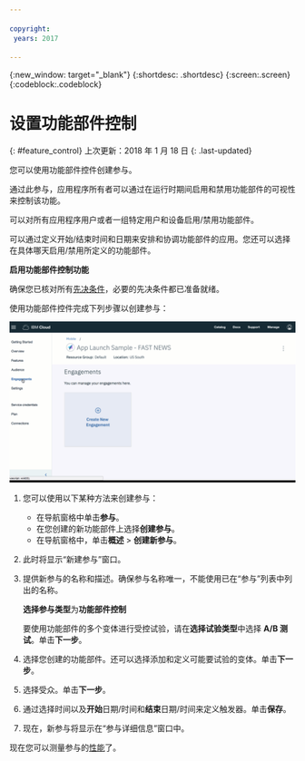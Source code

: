 ```yaml
---

copyright:
 years: 2017

---
```


{:new_window: target="_blank"}
{:shortdesc: .shortdesc}
{:screen:.screen}
{:codeblock:.codeblock}

# 设置功能部件控制
{: #feature_control}
上次更新：2018 年 1 月 18 日
{: .last-updated}

您可以使用功能部件控件创建参与。 

通过此参与，应用程序所有者可以通过在运行时期间启用和禁用功能部件的可视性来控制该功能。

可以对所有应用程序用户或者一组特定用户和设备启用/禁用功能部件。 

可以通过定义开始/结束时间和日期来安排和协调功能部件的应用。您还可以选择在具体哪天启用/禁用所定义的功能部件。

**启用功能部件控制功能**

确保您已核对所有[先决条件](app_prerequisites.html)，必要的先决条件都已准备就绪。

使用功能部件控件完成下列步骤以创建参与：

![动画 gif](images/create_engagement.gif)

1. 您可以使用以下某种方法来创建参与：
	- 在导航窗格中单击**参与**。 
	- 在您创建的新功能部件上选择**创建参与**。
	- 在导航窗格中，单击**概述** > **创建新参与**。
	
2. 此时将显示“新建参与”窗口。
	
3. 提供新参与的名称和描述。确保参与名称唯一，不能使用已在“参与”列表中列出的名称。

     **选择参与类型**为**功能部件控制**	
	
	要使用功能部件的多个变体进行受控试验，请在**选择试验类型**中选择 **A/B 测试**。单击**下一步**。
	
4. 选择您创建的功能部件。还可以选择添加和定义可能要试验的变体。单击**下一步**。

5. 选择受众。单击**下一步**。

6. 通过选择时间以及**开始**日期/时间和**结束**日期/时间来定义触发器。单击**保存**。

7. 现在，新参与将显示在“参与详细信息”窗口中。

现在您可以测量参与的[性能](app_measure_performance.html)了。


